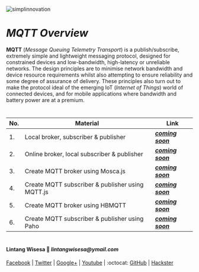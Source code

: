 ![simplinnovation](https://4.bp.blogspot.com/-f7YxPyqHAzY/WJ6VnkvE0SI/AAAAAAAADTQ/0tDQPTrVrtMAFT-q-1-3ktUQT5Il9FGdQCLcB/s350/simpLINnovation1a.png)

# __*MQTT Overview*__

__MQTT__ (_Message Queuing Telemetry Transport_) is a publish/subscribe, extremely simple and lightweight messaging protocol, designed for constrained devices and low-bandwidth, high-latency or unreliable networks. The design principles are to minimise network bandwidth and device resource requirements whilst also attempting to ensure reliability and some degree of assurance of delivery. These principles also turn out to make the protocol ideal of the emerging IoT (*Internet of Things*) world of connected devices, and for mobile applications where bandwidth and battery power are at a premium.

#

No.|Material|Link
-----|-----|-----
1.|Local broker, subscriber & publisher|_**[coming soon]()**_
2.|Online broker, local subscriber & publisher|_**[coming soon]()**_
3.|Create MQTT broker using Mosca.js|_**[coming soon]()**_
4.|Create MQTT subscriber & publisher using MQTT.js|_**[coming soon]()**_
5.|Create MQTT broker using HBMQTT|_**[coming soon]()**_
6.|Create MQTT subscriber & publisher using Paho|_**[coming soon]()**_

#

#### Lintang Wisesa :love_letter: _lintangwisesa@ymail.com_

[Facebook](https://www.facebook.com/lintangbagus) | 
[Twitter](https://twitter.com/Lintang_Wisesa) |
[Google+](https://plus.google.com/u/0/+LintangWisesa1) |
[Youtube](https://www.youtube.com/user/lintangbagus) | 
:octocat: [GitHub](https://github.com/LintangWisesa) |
[Hackster](https://www.hackster.io/lintangwisesa)